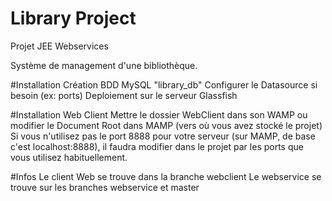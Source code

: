 # Library Project
Projet JEE Webservices

Système de management d'une bibliothèque.

#Installation
Création BDD MySQL "library_db"
Configurer le Datasource si besoin (ex: ports)
Deploiement sur le serveur Glassfish

#Installation Web Client
Mettre le dossier WebClient dans son WAMP ou modifier le Document Root dans MAMP (vers où vous avez stocké le projet)
Si vous n'utilisez pas le port 8888 pour votre serveur (sur MAMP, de base c'est localhost:8888), il faudra modifier dans le projet par les ports que vous utilisez habituellement.

#Infos
Le client Web se trouve dans la branche webclient
Le webservice se trouve sur les branches webservice et master


